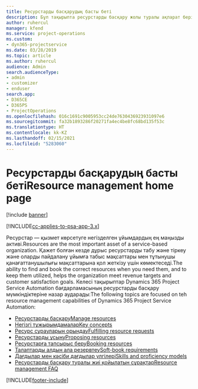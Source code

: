 ```yaml
---
title: Ресурстарды басқарудың басты беті
description: Бұл тақырыпта ресурстарды басқару жолы туралы ақпарат берілген.
author: ruhercul
manager: kfend
ms.service: project-operations
ms.custom:
- dyn365-projectservice
ms.date: 03/28/2019
ms.topic: article
ms.author: ruhercul
audience: Admin
search.audienceType:
- admin
- customizer
- enduser
search.app:
- D365CE
- D365PS
- ProjectOperations
ms.openlocfilehash: 016c1691c9005953cc24de7630436923931097e6
ms.sourcegitcommit: fa32b1893286f20271fa4ec4be8fc68bd135f53c
ms.translationtype: HT
ms.contentlocale: kk-KZ
ms.lasthandoff: 02/15/2021
ms.locfileid: "5283060"
---
```

# <a name="resource-management-home-page"></a><span data-ttu-id="6c651-103">Ресурстарды басқарудың басты беті</span><span class="sxs-lookup"><span data-stu-id="6c651-103">Resource management home page</span></span>

[!include [banner](../includes/psa-now-project-operations.md)]

[!INCLUDE[cc-applies-to-psa-app-3.x](../includes/cc-applies-to-psa-app-3x.md)]

<span data-ttu-id="6c651-104">Ресурстар — қызмет көрсетуге негізделген ұйымдардың ең маңызды активі.</span><span class="sxs-lookup"><span data-stu-id="6c651-104">Resources are the most important asset of a service-based organization.</span></span> <span data-ttu-id="6c651-105">Қажет болған кезде дұрыс ресурстарды табу және тіркеу және оларды пайдалану ұйымға  табыс мақсаттары мен тұтынушы қанағаттанушылығы мақсаттарына қол жеткізу үшін көмектеседі.</span><span class="sxs-lookup"><span data-stu-id="6c651-105">The ability to find and book the correct resources when you need them, and to keep them utilized, helps the organization meet revenue targets and customer satisfaction goals.</span></span> <span data-ttu-id="6c651-106">Келесі тақырыптар Dynamics 365 Project Service Automation бағдарламасының ресурстарды басқару мүмкіндіктеріне назар аударады:</span><span class="sxs-lookup"><span data-stu-id="6c651-106">The following topics are focused on teh resource management capabilities of Dynamics 365 Project Service Automation:</span></span>

- [<span data-ttu-id="6c651-107">Ресурстарды басқару</span><span class="sxs-lookup"><span data-stu-id="6c651-107">Manage resources</span></span>](manage-resources.md)
- [<span data-ttu-id="6c651-108">Негізгі тұжырымдамалар</span><span class="sxs-lookup"><span data-stu-id="6c651-108">Key concepts</span></span>](reports-key-concepts.md)
- [<span data-ttu-id="6c651-109">Ресурс сұрауларын орындау</span><span class="sxs-lookup"><span data-stu-id="6c651-109">Fulfilling resource requests</span></span>](resource-management-fulfill-requests.md)
- [<span data-ttu-id="6c651-110">Ресурстарды ұсыну</span><span class="sxs-lookup"><span data-stu-id="6c651-110">Proposing resources</span></span>](resource-management-propose-resources.md)
- [<span data-ttu-id="6c651-111">Ресурстарға тапсырыс беру</span><span class="sxs-lookup"><span data-stu-id="6c651-111">Booking resources</span></span>](resource-management-book-resources-scheduleboard.md)
- [<span data-ttu-id="6c651-112">Талаптарды алдын ала резервтеу</span><span class="sxs-lookup"><span data-stu-id="6c651-112">Soft-book requirements</span></span>](resource-management-softbook-requirements.md)
- [<span data-ttu-id="6c651-113">Дағдылар мен кәсіби дағдылар үлгілері</span><span class="sxs-lookup"><span data-stu-id="6c651-113">Skills and proficiency models</span></span>](resource-management-skills-proficiency.md)
- [<span data-ttu-id="6c651-114">Ресурстарды басқару туралы жиі қойылатын сұрақтар</span><span class="sxs-lookup"><span data-stu-id="6c651-114">Resource management FAQ</span></span>](resource-management-faq.md)


[!INCLUDE[footer-include](../includes/footer-banner.md)]
